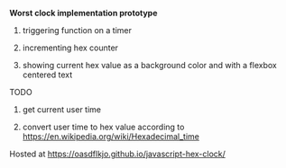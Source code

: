 **Worst clock implementation prototype**

1. triggering function on a timer

2. incrementing hex counter

3. showing current hex value as a background color and with a flexbox centered text

TODO

1. get current user time

2. convert user time to hex value according to https://en.wikipedia.org/wiki/Hexadecimal_time

Hosted at https://oasdflkjo.github.io/javascript-hex-clock/